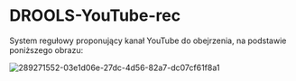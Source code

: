 # DROOLS-YouTube-rec
System regułowy proponujący kanał YouTube do obejrzenia, na podstawie poniższego obrazu:

![289271552-03e1d06e-27dc-4d56-82a7-dc07cf61f8a1](https://github.com/Wiktor-Jordeczka/DROOLS-YouTube-rec/assets/135605897/f7da7793-f3a9-4e1e-aca5-55e7c2b69108)
